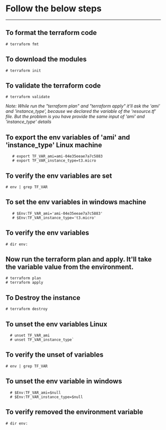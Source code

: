 # Follow the below steps
------------------------

## To format the terraform code
  `# terraform fmt`

## To download the modules
  `# terraform init`

## To validate the terraform code
  `# terraform validate`

*Note: While run the "terraform plan" and "terraform apply" it'll ask the 'ami' and 'instance_type', because we declared the variable of the 'resource.tf' file.  But the problem is you have provide the same input of 'ami' and 'instance_type' details*

## To export the env variables of 'ami' and 'instance_type' Linux machine
```
   # export TF_VAR_ami=ami-04e35eeae7a7c5883
   # export TF_VAR_instance_type=t3.micro
```

## To verify the env variables are set
  `# env | grep TF_VAR`

## To set the env variables in windows machine
```
   # $Env:TF_VAR_ami='ami-04e35eeae7a7c5883'
   # $Env:TF_VAR_instance_type='t3.micro'
```
## To verify the env variables
  `# dir env:`

## Now run the terraform plan and apply.  It'll take the variable value from the environment.
  ```
  # terraform plan
  # terraform apply 
```
## To Destroy the instance
  `# terraform destroy`

## To unset the env variables Linux
```
  # unset TF_VAR_ami
  # unset TF_VAR_instance_type`
```
## To verify the unset of variables
  `# env | grep TF_VAR`

## To unset the env variable in windows
 ```
   # $Env:TF_VAR_ami=$null
   # $Env:TF_VAR_instance_type=$null
```

## To verify removed the environment variable
  `# dir env:`